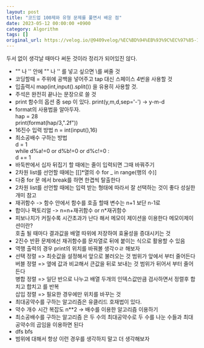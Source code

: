 ```yaml
---
layout: post
title: "코드업 100제와 유형 문제를 풀면서 배운 점"
date: 2023-05-12 00:00:00 +0900
category: Algorithm
tags: []
original_url: https://velog.io/@9409velog/%EC%BD%94%EB%93%9C%EC%97%85-100%EC%A0%9C%EC%99%80-%EC%9C%A0%ED%98%95-%EB%AC%B8%EC%A0%9C%EB%A5%BC-%ED%92%80%EB%A9%B4%EC%84%9C-%EB%B0%B0%EC%9A%B4-%EC%A0%90
---
```


두서 없이 생각날 때마다 써둔 것이라 정리가 되어있진 않다.

-   "" 나 '' 안에 "" 나 '' 를 넣고 싶으면 \를 써줄 것
-   코딩할때 = 주위에 공백을 넣어주고 tap 대신 스페이스 4번을 사용할 것
-   입출력시 map(int,input().split()) 을 유용히 사용할 것.
-   주석은 완전히 끝나는 문장으로 쓸 것
-   print 함수의 옵션 중 sep 이 있다. print(y,m,d,sep='-') -> y-m-d
-   format의 사용법을 알아두자.  
    hap = 28  
    print(format(hap/3,".2f"))
-   16진수 입력 방법 n = int(input(),16)
-   최소공배수 구하는 방법  
    d = 1  
    while d%a!=0 or d%b!=0 or d%c!=0 :  
    d += 1
-   바둑판에서 십자 뒤집기 할 때에는 줄이 입력되면 그때 바꿔주기
-   2차원 list를 선언할 때에는 [[]\*열의 수 for \_ in range(행의 수)]
-   다중 for 문 에서 break를 하면 한겹씩 탈출한다
-   2차원 list를 선언할 때에는 입력 받는 형태에 따라서 잘 선택하는 것이 좋다 성실한 개미 참고
-   재귀함수 -> 함수 안에서 함수를 호출 할때 변수는 n+1 보단 n-1로
-   합이나 팩토리얼 -> n=n+재귀함수 or n\*재귀함수
-   피보나치가 커질수록 시간초과가 난다 해서 메모이 제이션을 이용한다 메모이제이션이란?  
    호출 될 때마다 결과값을 배열 따위에 저장하여 효율성을 증대시키는 것
-   2진수 반환 문제에선 재귀함수를 문자열로 뒤에 붙이는 식으로 활용할 수 있음
-   역행 출력의 경우 print의 위치를 바꿔볼 생각ㅇㄹ 해보자
-   선택 정렬 => 최솟값을 설정해서 앞으로 불러오는 것 범위가 앞에서 부터 줄어든다  
    버블 정렬 => 옆에 값과 비교해서 큰값을 뒤로 보내는 것 범위가 뒤어서 부터 줄어든다  
    병합 정렬 => 일단 반으로 나누고 배열 두개의 인덱스값만큼 검사하면서 정렬후 합치고 합치고 를 반복  
    삽입 정렬 => 필요한 경우에만 위치를 바꾸는 것
-   최대공약수를 구하는 알고리즘은 유클리드 호재법이 있다.
-   약수 개수 시간 복잡도 n\*\*2 -> 배수를 이용한 알고리즘 이용하기
-   최소공배수를 구하는 알고리즘 은 두 수의 최대공약수로 두 수를 나눈 수들과 최대공약수의 곱임을 이용하면 된다
-   dfs bfs
-   범위에 대해서 항상 이런 경우를 생각하지 말고 더 생각해보자
